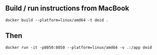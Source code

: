 ## Build / run instructions from MacBook

    docker build --platform=linux/amd64 -t deid .

## Then
    docker run -it -p8050:8050 --platform=linux/amd64 -v .:/app deid 

